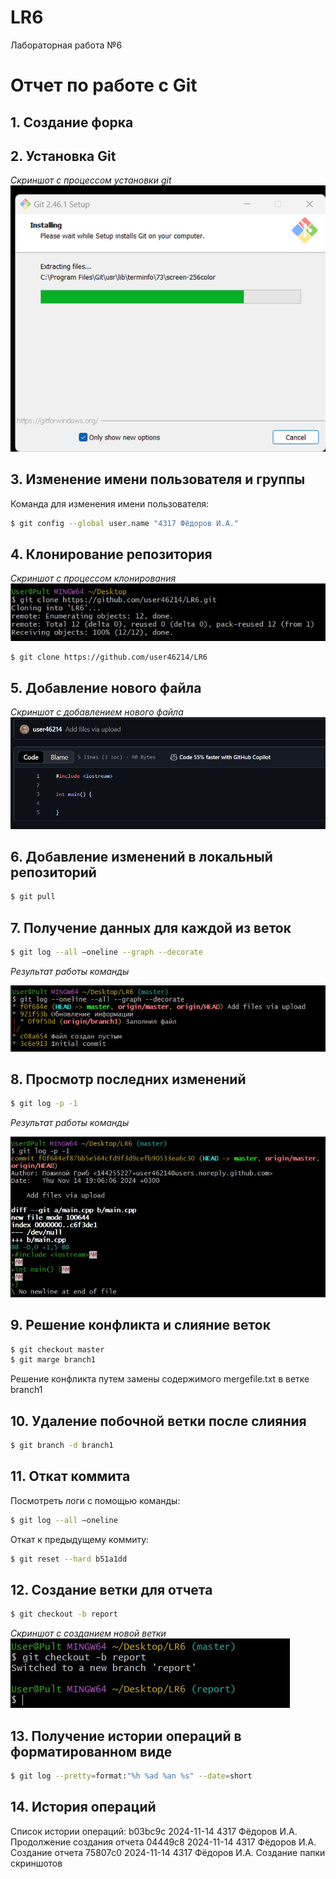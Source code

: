 # LR6
Лабораторная работа №6

# Отчет по работе с Git

## 1. Создание форка

## 2. Установка Git
*Скриншот с процессом установки git*  
![Установка Git](./screenshots/2.png)

## 3. Изменение имени пользователя и группы
Команда для изменения имени пользователя:

```bash
$ git config --global user.name "4317 Фёдоров И.А."
```

## 4. Клонирование репозитория
*Скриншот с процессом клонирования*  
![Клонирование](./screenshots/4.png)

```bash
$ git clone https://github.com/user46214/LR6
```

## 5. Добавление нового файла
*Скриншот с добавлением нового файла*
![Добавление нового файла](./screenshots/3.png)

## 6. Добавление изменений в локальный репозиторий

```bash
$ git pull
```

## 7. Получение данных для каждой из веток

```bash
$ git log --all –oneline --graph --decorate
```

*Результат работы команды*

![Данные из веток](./screenshots/5.png)

## 8. Просмотр последних изменений

```bash
$ git log -p -1
```

*Результат работы команды*

![Последние изменения](./screenshots/6.png)

## 9. Решение конфликта и слияние веток

```bash
$ git checkout master
$ git marge branch1
```
Решение конфликта путем замены содержимого mergefile.txt в ветке branch1

## 10. Удаление побочной ветки после слияния

```bash
$ git branch -d branch1
```

## 11. Откат коммита
Посмотреть логи с помощью команды:

```bash
$ git log --all –oneline
```

Откат к предыдущему коммиту:

```bash
$ git reset --hard b51a1dd
```

## 12. Создание ветки для отчета

```bash
$ git checkout -b report
```
*Скриншот с созданием новой ветки*
![Ветка](./screenshots/7.png)

## 13. Получение истории операций в форматированном виде

```bash
$ git log --pretty=format:"%h %ad %an %s" --date=short
```

## 14. История операций
Список истории операций:
b03bc9c 2024-11-14 4317 Фёдоров И.А. Продолжение создания отчета
04449c8 2024-11-14 4317 Фёдоров И.А. Создание отчета
75807c0 2024-11-14 4317 Фёдоров И.А. Создание папки скриншотов

